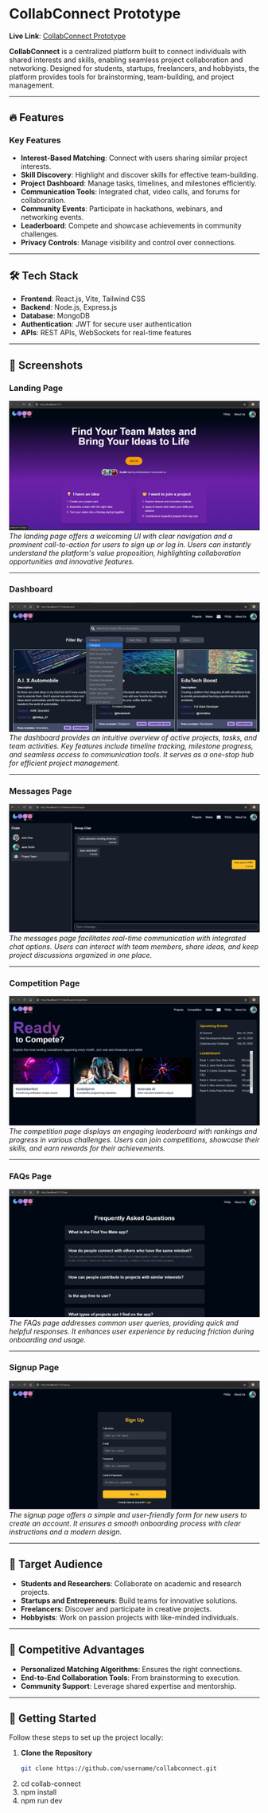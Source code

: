 # CollabConnect Prototype

**Live Link**: [CollabConnect Prototype](https://collab-connect-wheat.vercel.app/)

**CollabConnect** is a centralized platform built to connect individuals with shared interests and skills, enabling seamless project collaboration and networking. Designed for students, startups, freelancers, and hobbyists, the platform provides tools for brainstorming, team-building, and project management.

---

## 🔥 Features

### Key Features
- **Interest-Based Matching**: Connect with users sharing similar project interests.
- **Skill Discovery**: Highlight and discover skills for effective team-building.
- **Project Dashboard**: Manage tasks, timelines, and milestones efficiently.
- **Communication Tools**: Integrated chat, video calls, and forums for collaboration.
- **Community Events**: Participate in hackathons, webinars, and networking events.
- **Leaderboard**: Compete and showcase achievements in community challenges.
- **Privacy Controls**: Manage visibility and control over connections.

---

## 🛠️ Tech Stack

- **Frontend**: React.js, Vite, Tailwind CSS
- **Backend**: Node.js, Express.js
- **Database**: MongoDB
- **Authentication**: JWT for secure user authentication
- **APIs**: REST APIs, WebSockets for real-time features

---

## 📸 Screenshots

### Landing Page
![Landing Page](./images/landing.png)  
*The landing page offers a welcoming UI with clear navigation and a prominent call-to-action for users to sign up or log in. Users can instantly understand the platform's value proposition, highlighting collaboration opportunities and innovative features.*

---

### Dashboard
![Dashboard](./images/dashboard.png)  
*The dashboard provides an intuitive overview of active projects, tasks, and team activities. Key features include timeline tracking, milestone progress, and seamless access to communication tools. It serves as a one-stop hub for efficient project management.*

---

### Messages Page
![Messages Page](./images/chats.png)  
*The messages page facilitates real-time communication with integrated chat options. Users can interact with team members, share ideas, and keep project discussions organized in one place.*

---

### Competition Page
![Competition Page](./images/competition.png)  
*The competition page displays an engaging leaderboard with rankings and progress in various challenges. Users can join competitions, showcase their skills, and earn rewards for their achievements.*

---

### FAQs Page
![FAQs Page](./images/faqs.png)  
*The FAQs page addresses common user queries, providing quick and helpful responses. It enhances user experience by reducing friction during onboarding and usage.*

---

### Signup Page
![Signup Page](./images/signup.png)  
*The signup page offers a simple and user-friendly form for new users to create an account. It ensures a smooth onboarding process with clear instructions and a modern design.*

---

## 🎯 Target Audience

- **Students and Researchers**: Collaborate on academic and research projects.
- **Startups and Entrepreneurs**: Build teams for innovative solutions.
- **Freelancers**: Discover and participate in creative projects.
- **Hobbyists**: Work on passion projects with like-minded individuals.

---

## 💪 Competitive Advantages

- **Personalized Matching Algorithms**: Ensures the right connections.
- **End-to-End Collaboration Tools**: From brainstorming to execution.
- **Community Support**: Leverage shared expertise and mentorship.

---

## 🚀 Getting Started

Follow these steps to set up the project locally:

1. **Clone the Repository**
   ```bash
   git clone https://github.com/username/collabconnect.git

2. cd collab-connect
3. npm install
4. npm run dev